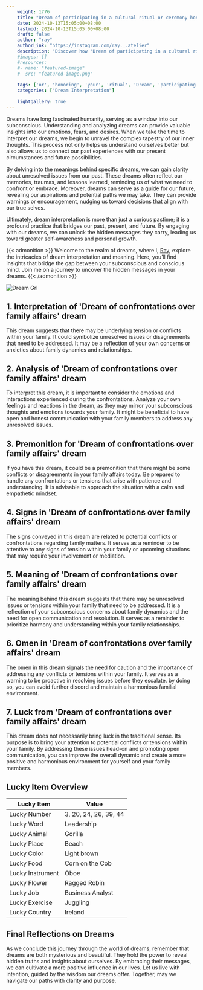 ```yaml
---
    weight: 1776
    title: "Dream of participating in a cultural ritual or ceremony honoring your ancestors."  # Assuming 'title' column exists
    date: 2024-10-13T15:05:00+08:00
    lastmod: 2024-10-13T15:05:00+08:00
    draft: false
    author: "ray"
    authorLink: "https://instagram.com/ray._.atelier"
    description: "Discover how 'Dream of participating in a cultural ritual or ceremony honoring your ancestors.' can interpret your future and uncover its significant meanings in your life."
    #images: []
    #resources:
    #- name: "featured-image"
    #  src: "featured-image.png"
    
    tags: ['or', 'honoring', 'your', 'ritual', 'Dream', 'participating', 'a', 'ceremony', 'in', 'cultural', 'of', 'ancestors.']
    categories: ["Dream Interpretation"]
    
    lightgallery: true
---
```

    
Dreams have long fascinated humanity, serving as a window into our subconscious. Understanding and analyzing dreams can provide valuable insights into our emotions, fears, and desires. When we take the time to interpret our dreams, we begin to unravel the complex tapestry of our inner thoughts. This process not only helps us understand ourselves better but also allows us to connect our past experiences with our present circumstances and future possibilities.

By delving into the meanings behind specific dreams, we can gain clarity about unresolved issues from our past. These dreams often reflect our memories, traumas, and lessons learned, reminding us of what we need to confront or embrace. Moreover, dreams can serve as a guide for our future, revealing our aspirations and potential paths we may take. They can provide warnings or encouragement, nudging us toward decisions that align with our true selves.

Ultimately, dream interpretation is more than just a curious pastime; it is a profound practice that bridges our past, present, and future. By engaging with our dreams, we can unlock the hidden messages they carry, leading us toward greater self-awareness and personal growth.

{{< admonition >}}
Welcome to the realm of dreams, where I, [Ray](https://instagram.com/ray._.atelier), explore the intricacies of dream interpretation and meaning. Here, you’ll find insights that bridge the gap between your subconscious and conscious mind. Join me on a journey to uncover the hidden messages in your dreams.
{{< /admonition >}}

![Dream Grl](https://cdn.pixabay.com/photo/2017/11/02/03/35/gothic-2910057_1280.jpg "Dream Grl")

## 1. Interpretation of 'Dream of confrontations over family affairs' dream
 This dream suggests that there may be underlying tension or conflicts within your family. It could symbolize unresolved issues or disagreements that need to be addressed. It may be a reflection of your own concerns or anxieties about family dynamics and relationships.

## 2. Analysis of 'Dream of confrontations over family affairs' dream
 To interpret this dream, it is important to consider the emotions and interactions experienced during the confrontations. Analyze your own feelings and reactions in the dream, as they may mirror your subconscious thoughts and emotions towards your family. It might be beneficial to have open and honest communication with your family members to address any unresolved issues.

## 3. Premonition for 'Dream of confrontations over family affairs' dream
 If you have this dream, it could be a premonition that there might be some conflicts or disagreements in your family affairs today. Be prepared to handle any confrontations or tensions that arise with patience and understanding. It is advisable to approach the situation with a calm and empathetic mindset.

## 4. Signs in 'Dream of confrontations over family affairs' dream
 The signs conveyed in this dream are related to potential conflicts or confrontations regarding family matters. It serves as a reminder to be attentive to any signs of tension within your family or upcoming situations that may require your involvement or mediation.

## 5. Meaning of 'Dream of confrontations over family affairs' dream
 The meaning behind this dream suggests that there may be unresolved issues or tensions within your family that need to be addressed. It is a reflection of your subconscious concerns about family dynamics and the need for open communication and resolution. It serves as a reminder to prioritize harmony and understanding within your family relationships.

## 6. Omen in 'Dream of confrontations over family affairs' dream
 The omen in this dream signals the need for caution and the importance of addressing any conflicts or tensions within your family. It serves as a warning to be proactive in resolving issues before they escalate. by doing so, you can avoid further discord and maintain a harmonious familial environment.

## 7. Luck from 'Dream of confrontations over family affairs' dream
 This dream does not necessarily bring luck in the traditional sense. Its purpose is to bring your attention to potential conflicts or tensions within your family. By addressing these issues head-on and promoting open communication, you can improve the overall dynamic and create a more positive and harmonious environment for yourself and your family members.

## Lucky Item Overview
| Lucky Item          | Value              |
|---------------|--------------------|
| Lucky Number        | 3, 20, 24, 26, 39, 44  |
| Lucky Word          | Leadership |
| Lucky Animal        | Gorilla |
| Lucky Place         | Beach     |
| Lucky Color         | Light brown     |
| Lucky Food          | Corn on the Cob      |
| Lucky Instrument    | Oboe |
| Lucky Flower        | Ragged Robin    |
| Lucky Job           | Business Analyst       |
| Lucky Exercise      | Juggling  |
| Lucky Country       | Ireland    |


##  Final Reflections on Dreams

As we conclude this journey through the world of dreams, remember that dreams are both mysterious and beautiful. They hold the power to reveal hidden truths and insights about ourselves. By embracing their messages, we can cultivate a more positive influence in our lives. Let us live with intention, guided by the wisdom our dreams offer. Together, may we navigate our paths with clarity and purpose.
